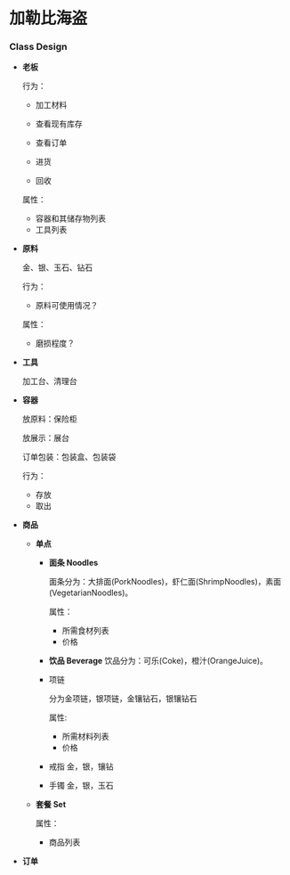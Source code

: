 # 加勒比海盗

### Class Design

- **老板**

	行为：

	- 加工材料

	- 查看现有库存
	- 查看订单
	- 进货
	- 回收

	属性：

	- 容器和其储存物列表
	- 工具列表

- **原料**

	金、银、玉石、钻石

	行为：

	- 原料可使用情况？

	属性：

	- 磨损程度？

- **工具**

	加工台、清理台

- **容器**

	放原料：保险柜

	放展示：展台

	订单包装：包装盒、包装袋

	行为：

	- 存放
	- 取出

- **商品**

	- **单点**

		- **面条 Noodles**

			面条分为：大排面(PorkNoodles)，虾仁面(ShrimpNoodles)，素面(VegetarianNoodles)。

			属性：

			- 所需食材列表
			- 价格

		- **饮品 Beverage**
			饮品分为：可乐(Coke)，橙汁(OrangeJuice)。

		- 项链

			分为金项链，银项链，金镶钻石，银镶钻石

			属性:

			+ 所需材料列表
			+ 价格

		- 戒指
			金，银，镶钻

		- 手镯
			金，银，玉石

	- **套餐 Set**

		属性：

		- 商品列表

* **订单**
